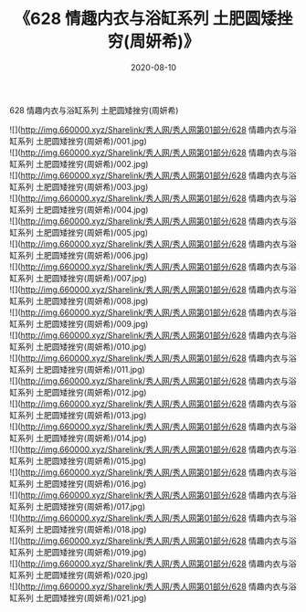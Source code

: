 ﻿---
layout: post
title:  《628 情趣内衣与浴缸系列 土肥圆矮挫穷(周妍希)》
date:   2020-08-10
img: http://img.660000.xyz/Sharelink/秀人网/秀人网第01部分/628 情趣内衣与浴缸系列 土肥圆矮挫穷(周妍希)/000.jpg
categories: [美女, 清纯, 唯美]
---

628 情趣内衣与浴缸系列 土肥圆矮挫穷(周妍希)

  ![](http://img.660000.xyz/Sharelink/秀人网/秀人网第01部分/628 情趣内衣与浴缸系列 土肥圆矮挫穷(周妍希)/001.jpg) <br> ![](http://img.660000.xyz/Sharelink/秀人网/秀人网第01部分/628 情趣内衣与浴缸系列 土肥圆矮挫穷(周妍希)/002.jpg) <br> ![](http://img.660000.xyz/Sharelink/秀人网/秀人网第01部分/628 情趣内衣与浴缸系列 土肥圆矮挫穷(周妍希)/003.jpg) <br> ![](http://img.660000.xyz/Sharelink/秀人网/秀人网第01部分/628 情趣内衣与浴缸系列 土肥圆矮挫穷(周妍希)/004.jpg) <br> ![](http://img.660000.xyz/Sharelink/秀人网/秀人网第01部分/628 情趣内衣与浴缸系列 土肥圆矮挫穷(周妍希)/005.jpg) <br> ![](http://img.660000.xyz/Sharelink/秀人网/秀人网第01部分/628 情趣内衣与浴缸系列 土肥圆矮挫穷(周妍希)/006.jpg) <br> ![](http://img.660000.xyz/Sharelink/秀人网/秀人网第01部分/628 情趣内衣与浴缸系列 土肥圆矮挫穷(周妍希)/007.jpg) <br> ![](http://img.660000.xyz/Sharelink/秀人网/秀人网第01部分/628 情趣内衣与浴缸系列 土肥圆矮挫穷(周妍希)/008.jpg) <br> ![](http://img.660000.xyz/Sharelink/秀人网/秀人网第01部分/628 情趣内衣与浴缸系列 土肥圆矮挫穷(周妍希)/009.jpg) <br> ![](http://img.660000.xyz/Sharelink/秀人网/秀人网第01部分/628 情趣内衣与浴缸系列 土肥圆矮挫穷(周妍希)/010.jpg) <br> ![](http://img.660000.xyz/Sharelink/秀人网/秀人网第01部分/628 情趣内衣与浴缸系列 土肥圆矮挫穷(周妍希)/011.jpg) <br> ![](http://img.660000.xyz/Sharelink/秀人网/秀人网第01部分/628 情趣内衣与浴缸系列 土肥圆矮挫穷(周妍希)/012.jpg) <br> ![](http://img.660000.xyz/Sharelink/秀人网/秀人网第01部分/628 情趣内衣与浴缸系列 土肥圆矮挫穷(周妍希)/013.jpg) <br> ![](http://img.660000.xyz/Sharelink/秀人网/秀人网第01部分/628 情趣内衣与浴缸系列 土肥圆矮挫穷(周妍希)/014.jpg) <br> ![](http://img.660000.xyz/Sharelink/秀人网/秀人网第01部分/628 情趣内衣与浴缸系列 土肥圆矮挫穷(周妍希)/015.jpg) <br> ![](http://img.660000.xyz/Sharelink/秀人网/秀人网第01部分/628 情趣内衣与浴缸系列 土肥圆矮挫穷(周妍希)/016.jpg) <br> ![](http://img.660000.xyz/Sharelink/秀人网/秀人网第01部分/628 情趣内衣与浴缸系列 土肥圆矮挫穷(周妍希)/017.jpg) <br> ![](http://img.660000.xyz/Sharelink/秀人网/秀人网第01部分/628 情趣内衣与浴缸系列 土肥圆矮挫穷(周妍希)/018.jpg) <br> ![](http://img.660000.xyz/Sharelink/秀人网/秀人网第01部分/628 情趣内衣与浴缸系列 土肥圆矮挫穷(周妍希)/019.jpg) <br> ![](http://img.660000.xyz/Sharelink/秀人网/秀人网第01部分/628 情趣内衣与浴缸系列 土肥圆矮挫穷(周妍希)/020.jpg) <br> ![](http://img.660000.xyz/Sharelink/秀人网/秀人网第01部分/628 情趣内衣与浴缸系列 土肥圆矮挫穷(周妍希)/021.jpg) <br>